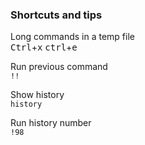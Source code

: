 ### Shortcuts and tips


Long commands in a temp file  
<kbd>Ctrl</kbd>+<kbd>x</kbd> <kbd>ctrl</kbd>+<kbd>e</kbd>

Run previous command  
`!!`

Show history  
`history`

Run history number  
`!98`
